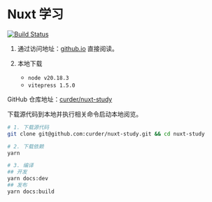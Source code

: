 # Nuxt 学习

[![Build Status](https://github.com/curder/nuxt-study/actions/workflows/deploy.yml/badge.svg)](https://github.com/curder/nuxt-study/actions?query=deploy%3Amaster)

1. 通过访问地址：[github.io](https://curder.github.io/nuxt-study/) 直接阅读。

2. 本地下载

   - `node v20.18.3`
   - `vitepress 1.5.0`

GitHub 仓库地址：[curder/nuxt-study](https://www.github.com/curder/nuxt-study)

下载源代码到本地并执行相关命令启动本地阅览。

```bash
# 1. 下载源代码
git clone git@github.com:curder/nuxt-study.git && cd nuxt-study

# 2. 下载依赖
yarn

# 3. 编译
## 开发
yarn docs:dev
## 发布
yarn docs:build
```